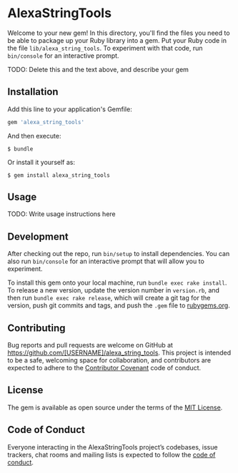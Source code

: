 # AlexaStringTools

Welcome to your new gem! In this directory, you'll find the files you need to be able to package up your Ruby library into a gem. Put your Ruby code in the file `lib/alexa_string_tools`. To experiment with that code, run `bin/console` for an interactive prompt.

TODO: Delete this and the text above, and describe your gem

## Installation

Add this line to your application's Gemfile:

```ruby
gem 'alexa_string_tools'
```

And then execute:

    $ bundle

Or install it yourself as:

    $ gem install alexa_string_tools

## Usage

TODO: Write usage instructions here

## Development

After checking out the repo, run `bin/setup` to install dependencies. You can also run `bin/console` for an interactive prompt that will allow you to experiment.

To install this gem onto your local machine, run `bundle exec rake install`. To release a new version, update the version number in `version.rb`, and then run `bundle exec rake release`, which will create a git tag for the version, push git commits and tags, and push the `.gem` file to [rubygems.org](https://rubygems.org).

## Contributing

Bug reports and pull requests are welcome on GitHub at https://github.com/[USERNAME]/alexa_string_tools. This project is intended to be a safe, welcoming space for collaboration, and contributors are expected to adhere to the [Contributor Covenant](http://contributor-covenant.org) code of conduct.

## License

The gem is available as open source under the terms of the [MIT License](https://opensource.org/licenses/MIT).

## Code of Conduct

Everyone interacting in the AlexaStringTools project’s codebases, issue trackers, chat rooms and mailing lists is expected to follow the [code of conduct](https://github.com/[USERNAME]/alexa_string_tools/blob/master/CODE_OF_CONDUCT.md).
